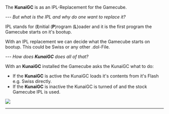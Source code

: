The **KunaiGC** is as an IPL-Replacement for the Gamecube.

--- *But what is the IPL and why do one want to replace it?*

IPL stands for (**I**)nitial (**P**)rogram (**L**)oader and it is the first program the Gamecube starts on it's bootup.

With an IPL replacement we can decide what the Gamecube starts on bootup. This could be Swiss or any other .dol-File.

--- *How does **KunaiGC** does all of that?*

With an **KunaiGC** installed the Gamecube asks the KunaiGC what to do:
- If the **KunaiGC** is active the KunaiGC loads it's contents from it's Flash e.g. Swiss directly.
- If the **KunaiGC** is inactive the KunaiGC is turned of and the stock Gamecube IPL is used.

![](https://github.com/KunaiGC/KunaiGC/blob/main/images/howdoesitwork/howitworks.PNG)


*******